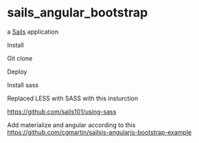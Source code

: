 # sails_angular_bootstrap

a [Sails](http://sailsjs.org) application

Install

Git clone

Deploy

Install sass


Replaced LESS with SASS with this insturction

https://github.com/sails101/using-sass

Add materialize and angular according to this
https://github.com/cgmartin/sailsjs-angularjs-bootstrap-example